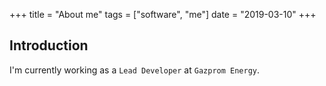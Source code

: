 +++
title =  "About me"
tags = ["software", "me"]
date = "2019-03-10"
+++

## Introduction

I'm currently working as a `Lead Developer` at `Gazprom Energy`.